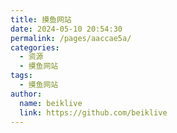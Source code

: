 ```yaml
---
title: 摸鱼网站
date: 2024-05-10 20:54:30
permalink: /pages/aaccae5a/
categories:
  - 资源
  - 摸鱼网站
tags:
  - 摸鱼网站
author: 
  name: beiklive
  link: https://github.com/beiklive
---
```


